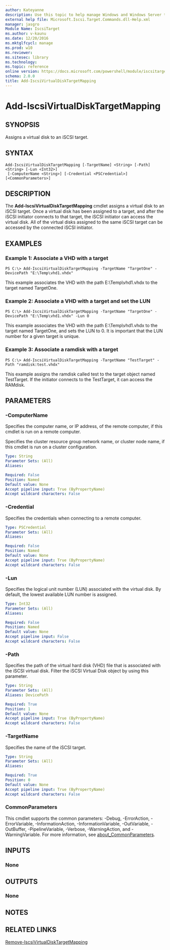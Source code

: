 ```yaml
---
author: Kateyanne
description: Use this topic to help manage Windows and Windows Server technologies with Windows PowerShell.
external help file: Microsoft.Iscsi.Target.Commands.dll-Help.xml
manager: jasgro
Module Name: IscsiTarget
ms.author: v-kaunu
ms.date: 12/20/2016
ms.mktglfcycl: manage
ms.prod: w10
ms.reviewer: 
ms.sitesec: library
ms.technology: 
ms.topic: reference
online version: https://docs.microsoft.com/powershell/module/iscsitarget/add-iscsivirtualdisktargetmapping?view=windowsserver2022-ps&wt.mc_id=ps-gethelp
schema: 2.0.0
title: Add-IscsiVirtualDiskTargetMapping
---
```


# Add-IscsiVirtualDiskTargetMapping

## SYNOPSIS
Assigns a virtual disk to an iSCSI target.

## SYNTAX

```
Add-IscsiVirtualDiskTargetMapping [-TargetName] <String> [-Path] <String> [-Lun <Int32>]
 [-ComputerName <String>] [-Credential <PSCredential>] [<CommonParameters>]
```

## DESCRIPTION
The **Add-IscsiVirtualDiskTargetMapping** cmdlet assigns a virtual disk to an iSCSI target.
Once a virtual disk has been assigned to a target, and after the iSCSI initiator connects to that target, the iSCSI initiator can access the virtual disk.
All of the virtual disks assigned to the same iSCSI target can be accessed by the connected iSCSI initiator.

## EXAMPLES

### Example 1: Associate a VHD with a target
```
PS C:\> Add-IscsiVirtualDiskTargetMapping -TargetName "TargetOne" -DevicePath "E:\Temp\vhd1.vhdx"
```

This example associates the VHD with the path E:\Temp\vhd1.vhdx to the target named TargetOne.

### Example 2: Associate a VHD with a target and set the LUN
```
PS C:\> Add-IscsiVirtualDiskTargetMapping -TargetName "TargetOne" -DevicePath "E:\Temp\vhd1.vhdx" -Lun 0
```

This example associates the VHD with the path E:\Temp\vhd1.vhdx to the target named TargetOne, and sets the LUN to 0.
It is important that the LUN number for a given target is unique.

### Example 3: Associate a ramdisk with a target
```
PS C:\> Add-IscsiVirtualDiskTargetMapping -TargetName "TestTarget" -Path "ramdisk:test.vhdx"
```

This example assigns the ramdisk called test to the target object named TestTarget.
If the initiator connects to the TestTarget, it can access the RAMdisk.

## PARAMETERS

### -ComputerName
Specifies the computer name, or IP address, of the remote computer, if this cmdlet is run on a remote computer.

Specifies the cluster resource group network name, or cluster node name, if this cmdlet is run on a cluster configuration.

```yaml
Type: String
Parameter Sets: (All)
Aliases: 

Required: False
Position: Named
Default value: None
Accept pipeline input: True (ByPropertyName)
Accept wildcard characters: False
```

### -Credential
Specifies the credentials when connecting to a remote computer.

```yaml
Type: PSCredential
Parameter Sets: (All)
Aliases: 

Required: False
Position: Named
Default value: None
Accept pipeline input: True (ByPropertyName)
Accept wildcard characters: False
```

### -Lun
Specifies the logical unit number (LUN) associated with the virtual disk.
By default, the lowest available LUN number is assigned.

```yaml
Type: Int32
Parameter Sets: (All)
Aliases: 

Required: False
Position: Named
Default value: None
Accept pipeline input: False
Accept wildcard characters: False
```

### -Path
Specifies the path of the virtual hard disk (VHD) file that is associated with the iSCSI virtual disk.
Filter the iSCSI Virtual Disk object by using this parameter.

```yaml
Type: String
Parameter Sets: (All)
Aliases: DevicePath

Required: True
Position: 1
Default value: None
Accept pipeline input: True (ByPropertyName)
Accept wildcard characters: False
```

### -TargetName
Specifies the name of the iSCSI target.

```yaml
Type: String
Parameter Sets: (All)
Aliases: 

Required: True
Position: 0
Default value: None
Accept pipeline input: True (ByPropertyName)
Accept wildcard characters: False
```

### CommonParameters
This cmdlet supports the common parameters: -Debug, -ErrorAction, -ErrorVariable, -InformationAction, -InformationVariable, -OutVariable, -OutBuffer, -PipelineVariable, -Verbose, -WarningAction, and -WarningVariable. For more information, see [about_CommonParameters](https://go.microsoft.com/fwlink/?LinkID=113216).

## INPUTS

### None

## OUTPUTS

### None

## NOTES

## RELATED LINKS

[Remove-IscsiVirtualDiskTargetMapping](./Remove-IscsiVirtualDiskTargetMapping.md)

